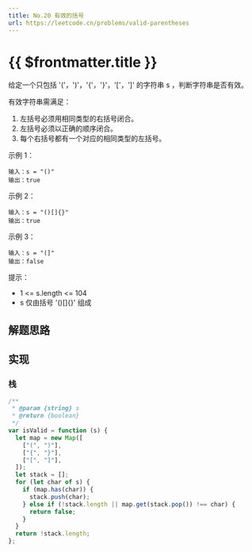 ```yaml
---
title: No.20 有效的括号
url: https://leetcode.cn/problems/valid-parentheses
---
```


# <a class='!no-underline' :href="$frontmatter.url" target="_blank">{{ $frontmatter.title }}</a>

给定一个只包括 '('，')'，'\{'，'\}'，'\['，'\]' 的字符串 s ，判断字符串是否有效。

有效字符串需满足：

1. 左括号必须用相同类型的右括号闭合。
2. 左括号必须以正确的顺序闭合。
3. 每个右括号都有一个对应的相同类型的左括号。

示例 1：

```text
输入：s = "()"
输出：true
```

示例 2：

```text
输入：s = "()[]{}"
输出：true
```

示例 3：

```text
输入：s = "(]"
输出：false
```

提示：

- 1 <= s.length <= 104
- s 仅由括号 '()\[\]\{\}' 组成

## 解题思路

## 实现

### 栈

```js
/**
 * @param {string} s
 * @return {boolean}
 */
var isValid = function (s) {
  let map = new Map([
    ["(", ")"],
    ["{", "}"],
    ["[", "]"],
  ]);
  let stack = [];
  for (let char of s) {
    if (map.has(char)) {
      stack.push(char);
    } else if (!stack.length || map.get(stack.pop()) !== char) {
      return false;
    }
  }
  return !stack.length;
};
```
